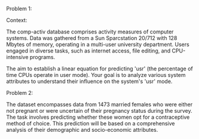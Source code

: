 Problem 1:

Context: 

The comp-activ database comprises activity measures of computer systems. Data was gathered from a Sun Sparcstation 20/712 with 128 Mbytes of memory, operating in a multi-user university department. Users engaged in diverse tasks, such as internet access, file editing, and CPU-intensive programs.

The aim to establish a linear equation for predicting 'usr' (the percentage of time CPUs operate in user mode). Your goal is to analyze various system attributes to understand their influence on the system's 'usr' mode.

Problem 2:

The dataset encompasses data from 1473 married females who were either not pregnant or were uncertain of their pregnancy status during the survey.
The task involves predicting whether these women opt for a contraceptive method of choice. This prediction will be based on a comprehensive analysis of their demographic and socio-economic attributes.

